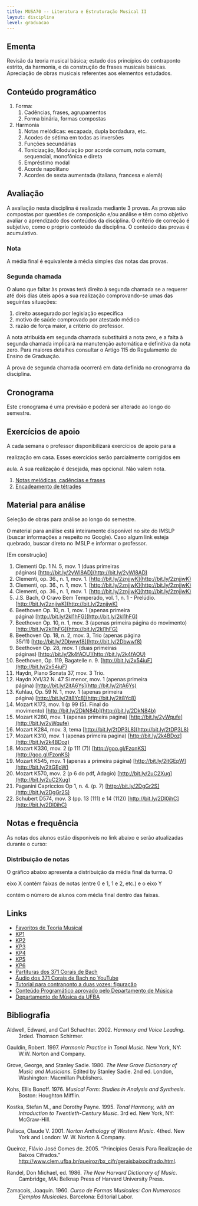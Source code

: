 ```yaml
---
title: MUSA70 -- Literatura e Estruturação Musical II
layout: disciplina
level: graduacao
---
```


## Ementa

Revisão da teoria musical básica; estudo dos princípios do contraponto estrito, da harmonia, e da construção de frases musicais básicas. Apreciação de obras musicais referentes aos elementos estudados.

<!--FIXME: adicionar objetivos-->

## Conteúdo programático

  1. Forma: 
      1. Cadências, frases, agrupamentos
      2. Forma binária, formas compostas
  2. Harmonia 
      1. Notas melódicas: escapada, dupla bordadura, etc.
      2. Acodes de sétima em todas as inversões
      3. Funções secundárias
      4. Tonicização, Modulação por acorde comum, nota comum, sequencial, monofônica e direta
      5. Empréstimo modal
      6. Acorde napolitano
      7. Acordes de sexta aumentada (italiana, francesa e alemã)

## Avaliação

A avaliação nesta disciplina é realizada mediante 3 provas. As provas são compostas por questões de composição e/ou análise e têm como objetivo avaliar o aprendizado dos conteúdos da disciplina. O critério de correção é subjetivo, como o próprio conteúdo da disciplina. O conteúdo das provas é acumulativo.

### Nota

A média final é equivalente à média simples das notas das provas.

### Segunda chamada

O aluno que faltar às provas terá direito à segunda chamada se a requerer até dois dias úteis após a sua realização comprovando-se umas das seguintes situações:

  1. direito assegurado por legislação específica
  2. motivo de saúde comprovado por atestado médico
  3. razão de força maior, a critério do professor.

A nota atribuída em segunda chamada substituirá a nota zero, e a falta à segunda chamada implicará na manutenção automática e definitiva da nota zero. Para maiores detalhes consultar o Artigo 115 do Regulamento de Ensino de Graduação.

A prova de segunda chamada ocorrerá em data definida no cronograma da disciplina.

## Cronograma

Este cronograma é uma previsão e poderá ser alterado ao longo do semestre.

## Exercícios de apoio

A cada semana o professor disponibilizará exercícios de apoio para a
  
realização em casa. Esses exercícios serão parcialmente corrigidos em
  
aula. A sua realização é desejada, mas opcional. Não valem nota.

  1. [Notas melódicas, cadências e frases](https://goo.gl/Rv69f1)
  2. [Encadeamento de tétrades](https://docs.google.com/document/d/1VuK_gVB4LyoUzLHhlYdRgv55yK8vbPPFxOssSdAUumI/edit?usp=sharing)

## Material para análise

Seleção de obras para análise ao longo do semestre.

O material para análise está inteiramente disponível no site do IMSLP (buscar informações a respeito no Google). 
Caso algum link esteja quebrado, buscar direto no IMSLP e informar o professor. 

[Em construção]

  1. Clementi Op. 1 N. 5, mov. 1 (duas primeiras páginas) [http://bit.ly/2yWl8AD](http://bit.ly/2yWl8AD)
  2. Clementi, op. 36., n. 1, mov. 1. [http://bit.ly/2znjjwK](http://bit.ly/2znjjwK)
  3. Clementi, op. 36., n. 1, mov. 1. [http://bit.ly/2znjjwK](http://bit.ly/2znjjwK)
  4. Clementi, op. 36., n. 1, mov. 1. [http://bit.ly/2znjjwK](http://bit.ly/2znjjwK)
  5. J.S. Bach, O Cravo Bem Temperado, vol. 1, n. 1 - Prelúdio. [http://bit.ly/2znjjwK](http://bit.ly/2znjjwK)
  6. Beethoven Op. 10, n. 1, mov. 1 (apenas primeira página) [http://bit.ly/2kl1hFG](http://bit.ly/2kl1hFG)
  7. Beethoven Op. 10, n. 1, mov. 3 (apenas primeira página do movimento) [http://bit.ly/2kl1hFG](http://bit.ly/2kl1hFG)
  8. Beethoven Op. 18, n. 2, mov. 3, Trio  (apenas página 35/11) [http://bit.ly/2Dbwwf8](http://bit.ly/2Dbwwf8)
  9. Beethoven Op. 28, mov. 1  (duas primeiras páginas) [http://bit.ly/2k4fAOU](http://bit.ly/2k4fAOU)
 10. Beethoven, Op. 119, Bagatelle n. 9. [http://bit.ly/2x54iuF](http://bit.ly/2x54iuF)
 11. Haydn, Piano Sonata 37, mov. 3 Trio.
 12. Haydn XVI/32 N. 47 Si menor, mov. 1 (apenas primeira página) [http://bit.ly/2itA6Ys](http://bit.ly/2itA6Ys)
 13. Kuhlau, Op. 59 N. 1, mov. 1 (apenas primeira página) [http://bit.ly/2it8Yc8](http://bit.ly/2it8Yc8)
 14. Mozart K173, mov. 1 (p 99 (5). Final do movimento) [http://bit.ly/2DkN84b](http://bit.ly/2DkN84b)
 15. Mozart K280, mov. 1 (apenas primeira página) [http://bit.ly/2yWqufe](http://bit.ly/2yWqufe)
 16. Mozart K284, mov. 3, tema [http://bit.ly/2tDP3L8](http://bit.ly/2tDP3L8)
 17. Mozart K310, mov. 1 (apenas primeira pagina) [http://bit.ly/2k4BDoz](http://bit.ly/2k4BDoz)
 18. Mozart K330, mov. 2 (p 111 (7)) [http://goo.gl/FzonKS](http://goo.gl/FzonKS)
 19. Mozart K545, mov. 1 (apenas a primeira página) [http://bit.ly/2itGEpW](http://bit.ly/2itGEpW)
 20. Mozart K570, mov. 2 (p 6 do pdf, Adagio) [http://bit.ly/2uC2Xug](http://bit.ly/2uC2Xug)
 21. Paganini Capriccios Op 1, n. 4. (p. 7) [http://bit.ly/2DgGr2S](http://bit.ly/2DgGr2S)
 22. Schubert D574, mov. 3 (pp. 13 (111) e 14 (112)) [http://bit.ly/2Dl0ihC](http://bit.ly/2Dl0ihC)

## Notas e frequência

As notas dos alunos estão disponíveis no link abaixo e serão atualizadas durante o curso:
  


### Distribuição de notas

O gráfico abaixo apresenta a distribuição da média final da turma. O
  
eixo X contém faixas de notas (entre 0 e 1, 1 e 2, etc.) e o eixo Y
  
contém o número de alunos com média final dentro das faixas.



## Links

 - [Favoritos de Teoria Musical](https://www.diigo.com/outliner/3l23ej/Teoria-Musical?key=lzekmogriv)
 - [KP1](https://www.dropbox.com/s/e1b1ae3ia3gzczs/kostka-1.pdf)
 - [KP2](https://www.dropbox.com/s/54qp5r28nj6tygi/kostka-2.pdf)
 - [KP3](https://www.dropbox.com/s/phezrz5yd83606c/kostka-3.pdf)
 - [KP4](https://www.dropbox.com/s/5b44zanef3kxhcd/kostka-4.pdf)
 - [KP5](https://www.dropbox.com/s/cyvy9da9vsk29o6/kostka-5.pdf)
 - [KP6](https://www.dropbox.com/s/ruqvkfqte6zbal4/kostka-6.pdf)
 - [Partituras dos 371 Corais de Bach](http://bit.ly/2Go5uCV)
 - [Áudio dos 371 Corais de Bach no YouTube](https://www.youtube.com/watch?v=Jp4v99F4Kac&list=PL6QFt5ca_y9kPKJZS9vgpgSAPDj1eN3lh)
 - [Tutorial para contraponto a duas vozes: figuração](http://www.youtube.com/watch?v=i1mZ7SibDZ0)
 - [Conteúdo Programático aprovado pelo Departamento de Música](http://dmusufba.com/docs/conteudos/pdf/MUSA70%20LEM%20II.pdf)
 - [Departamento de Música da UFBA](http://dmusufba.com)

## Bibliografia

<p style="margin-left: 24pt; text-indent: -24.0pt;">
  Aldwell, Edward, and Carl Schachter. 2002. <i>Harmony and Voice Leading</i>. 3rded. Thomson Schirmer.
</p>

<p style="margin-left: 24pt; text-indent: -24.0pt;">
  Gauldin, Robert. 1997. <i>Harmonic Practice in Tonal Music</i>. New York, NY: W.W. Norton and Company.
</p>

<p style="margin-left: 24pt; text-indent: -24.0pt;">
  Grove, George, and Stanley Sadie. 1980. <i>The New Grove Dictionary of Music and Musicians</i>. Edited by Stanley Sadie. 2nd ed. London, Washington: Macmillan Publishers.
</p>

<p style="margin-left: 24pt; text-indent: -24.0pt;">
  Kohs, Ellis Bonoff. 1976. <i>Musical Form: Studies in Analysis and Synthesis</i>. Boston: Houghton Mifflin.
</p>

<p style="margin-left: 24pt; text-indent: -24.0pt;">
  Kostka, Stefan M., and Dorothy Payne. 1995. <i>Tonal Harmony, with an Introduction to Twentieth-Century Music</i>. 3rd ed. New York, NY: McGraw-Hill.
</p>

<p style="margin-left: 24pt; text-indent: -24.0pt;">
  Palisca, Claude V. 2001. <i>Norton Anthology of Western Music</i>. 4thed. New York and London: W. W. Norton & Company.
</p>

<p style="margin-left: 24pt; text-indent: -24.0pt;">
  Queiroz, Flávio José Gomes de. 2005. “Princípios Gerais Para Realização de Baixos Cifrados.” <a href="http://www.clem.ufba.br/queiroz/bx_cifr/geraisbaixocifrado.html" target="_blank" rel="noopener">http://www.clem.ufba.br/queiroz/bx_cifr/geraisbaixocifrado.html</a>.
</p>

<p style="margin-left: 24pt; text-indent: -24.0pt;">
  Randel, Don Michael, ed. 1986. <i>The New Harvard Dictionary of Music</i>. Cambridge, MA: Belknap Press of Harvard University Press.
</p>

<p style="margin-left: 24pt; text-indent: -24.0pt;">
  Zamacois, Joaquín. 1960. <i>Curso de Formas Musicales: Con Numerosos Ejemplos Musicales</i>. Barcelona: Editorial Labor.
</p>

<!-- mendeley type="folders" id="d4453a45-45fc-4da1-819e-4fae34da1a24" sortby="authors" csl="http://genosmus.com/wp-content/plugins/mendeleyplugin/style/chicago-author-date.csl" -->
